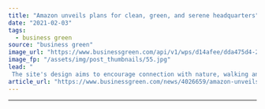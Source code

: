 ```yaml
---
title: "Amazon unveils plans for clean, green, and serene headquarters"
date: "2021-02-03"
tags: 
  - business green
source: "business green"
image_url: "https://www.businessgreen.com/api/v1/wps/d14afee/dda475d4-2e9a-4db7-9a86-a376c5cf6bc0/3/aerial-reduced-185x114.jpg"
image_fp: "/assets/img/post_thumbnails/55.jpg"
lead: "
 The site's design aims to encourage connection with nature, walking and cycling, and uses 100 per cent clean electricity to heat and cool buildings ..."
article_url: "https://www.businessgreen.com/news/4026659/amazon-unveils-plans-clean-green-serene-headquarters"
---
```


---
